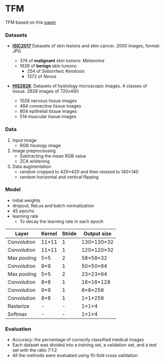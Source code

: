 # TFM

TFM based on this [paper](https://www.hindawi.com/journals/cin/2018/2061516/)

### Datasets

- [**ISIC2017**](https://challenge.kitware.com/#phase/5840f53ccad3a51cc66c8dab) Datasets of skin lesions and skin cancer. 2000 images, format: JPG
  - 374 of **malignant** skin tumors: *Melanoma*
  - 1626 of **benign** skin tumors:
    - 254 of *Seborrheic Keratosis*
    - 1372 of *Nevus*

- [**HIS2828**](http://online.unillanos.edu.co:8084/histologyDS/): Datasets of hystology microscopic images. 4 classes of tissue. 2828 images of 720x480
  - 1026 nervous tissue images
  - 484 connective tissue images
  - 804 epithelial tissue images
  - 514 muscular tissue images


### Data

1. Input image
   - RGB hisology image
2. Image preprocessing
   - Subtracting the mean RGB value
   - ZCA whitening
3. Data augmentation
   - random cropped to 420×420 and then resized to 140×140
   - random horizontal and vertical flipping


### Model

- initial weights
- dropout, ReLus and batch normalization
- 45 epochs
- learning rate
  -  To decay the learning rate in each epoch

  
Layer       | Kernel | Stride | Output size
------------|--------|--------|------------
Convolution | 11×11  |    1   | 130×130×32
Convolution | 11×11  |    1   | 120×120×32
Max pooling | 5×5    |    2   | 58×58×32
Convolution | 9×9    |    1   | 50×50×64
Max pooling | 5×5    |    2   | 23×23×64
Convolution | 8×8    |    1   | 16×16×128
Convolution | 9×9    |    1   | 8×8×256
Convolution | 8×8    |    1   | 1×1×256
Rasterize   |    -   |    -   | 1×1×4
Softmax     |    -   |    -   | 1×1×4

### Evaluation

- Accuracy: the percentage of correctly classified medical images
- Each dataset was divided into a training set, a validation set, and a test set with the ratio 7:1:2
- All the methods were evaluated using 10-fold cross validation